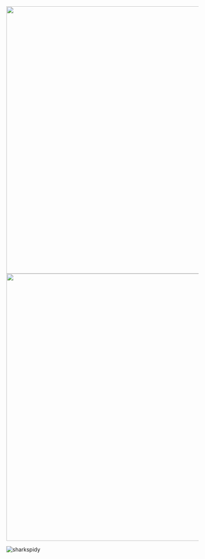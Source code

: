 <img src="https://user-images.githubusercontent.com/74038190/212744287-14f66c13-5458-40dc-9244-8ff533fc8f4a.gif" width="700">
<img src="https://github.com/Anmol-Baranwal/Cool-GIFs-For-GitHub/assets/74038190/403af6cc-32fd-4026-8fb5-ae523bf899c3" width="700">
<p align="left"> <img src="https://komarev.com/ghpvc/?username=sharkspidy&label=Profile%20views&color=0e75b6&style=flat" alt="sharkspidy" /> </p>
